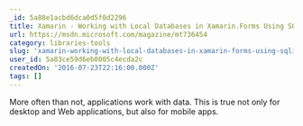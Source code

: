```yaml
---
_id: 5a88e1acbd6dca0d5f0d2296
title: Xamarin - Working with Local Databases in Xamarin.Forms Using SQLite
url: https://msdn.microsoft.com/magazine/mt736454
category: libraries-tools
slug: 'xamarin-working-with-local-databases-in-xamarin-forms-using-sqlite'
user_id: 5a83ce59d6eb0005c4ecda2c
createdOn: '2016-07-23T22:16:00.000Z'
tags: []
---
```


More often than not, applications work with data. This is true not only for desktop and Web applications, but also for mobile apps.
